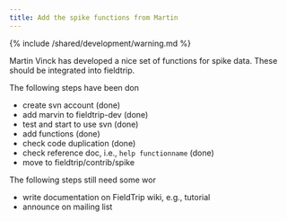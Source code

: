 ```yaml
---
title: Add the spike functions from Martin
---
```


{% include /shared/development/warning.md %}


Martin Vinck has developed a nice set of functions for spike data. These should be integrated into fieldtrip.

The following steps have been don

- create svn account (done)
- add marvin to fieldtrip-dev (done)
- test and start to use svn (done)
- add functions (done)
- check code duplication (done)
- check reference doc, i.e., `help functionname` (done)
- move to fieldtrip/contrib/spike

The following steps still need some wor

- write documentation on FieldTrip wiki, e.g., tutorial
- announce on mailing list
